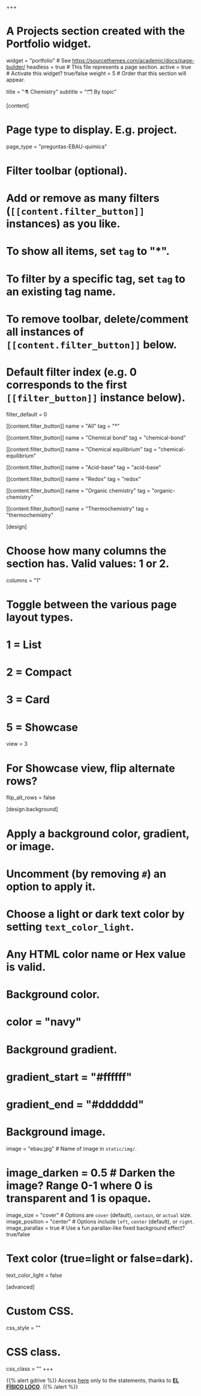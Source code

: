 +++
# A Projects section created with the Portfolio widget.
widget = "portfolio"  # See https://sourcethemes.com/academic/docs/page-builder/
headless = true  # This file represents a page section.
active = true  # Activate this widget? true/false
weight = 5  # Order that this section will appear.

title = "⚗️ Chemistry"
subtitle = "🗂️ By topic"

[content]
  # Page type to display. E.g. project.
  page_type = "preguntas-EBAU-quimica"
  
  # Filter toolbar (optional).
  # Add or remove as many filters (`[[content.filter_button]]` instances) as you like.
  # To show all items, set `tag` to "*".
  # To filter by a specific tag, set `tag` to an existing tag name.
  # To remove toolbar, delete/comment all instances of `[[content.filter_button]]` below.
  
  # Default filter index (e.g. 0 corresponds to the first `[[filter_button]]` instance below).
  filter_default = 0
  
  [[content.filter_button]]
    name = "All"
    tag = "*"	
	
  [[content.filter_button]]
    name = "Chemical bond"
    tag = "chemical-bond"
	
  [[content.filter_button]]
    name = "Chemical equilibrium"
    tag = "chemical-equilibrium"
	
  [[content.filter_button]]
    name = "Acid-base"
    tag = "acid-base"					
	
  [[content.filter_button]]
    name = "Redox"
    tag = "redox"	
	
  [[content.filter_button]]
    name = "Organic chemistry"
    tag = "organic-chemistry"		
	
  [[content.filter_button]]
    name = "Thermochemistry"
    tag = "thermochemistry"	

[design]
  # Choose how many columns the section has. Valid values: 1 or 2.
  columns = "1"

  # Toggle between the various page layout types.
  #   1 = List
  #   2 = Compact
  #   3 = Card
  #   5 = Showcase
  view = 3

  # For Showcase view, flip alternate rows?
  flip_alt_rows = false

[design.background]
  # Apply a background color, gradient, or image.
  #   Uncomment (by removing `#`) an option to apply it.
  #   Choose a light or dark text color by setting `text_color_light`.
  #   Any HTML color name or Hex value is valid.

  # Background color.
  # color = "navy"
  
  # Background gradient.
  # gradient_start = "#ffffff"
  # gradient_end = "#dddddd"
  
  # Background image.
  image = "ebau.jpg"  # Name of image in `static/img/`.
  # image_darken = 0.5  # Darken the image? Range 0-1 where 0 is transparent and 1 is opaque.
  image_size = "cover"  #  Options are `cover` (default), `contain`, or `actual` size.
  image_position = "center"  # Options include `left`, `center` (default), or `right`.
  image_parallax = true  # Use a fun parallax-like fixed background effect? true/false
  
  # Text color (true=light or false=dark).
  text_color_light = false
  
[advanced]
 # Custom CSS. 
 css_style = ""
 
 # CSS class.
 css_class = ""
+++

{{% alert gdrive %}}
Access [here](https://drive.google.com/drive/folders/0B6t6-aLmKtoLWFZSSHdEQm5JZzA) only to the statements, thanks to [**EL FÍSICO LOCO**](http://elfisicoloco.blogspot.com/p/pau-cantabria-new.html).
{{% /alert %}}